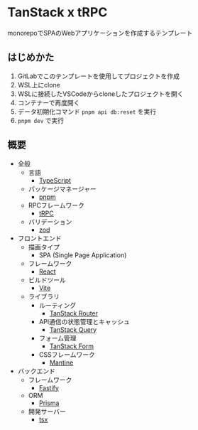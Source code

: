 # TanStack x tRPC

monorepoでSPAのWebアプリケーションを作成するテンプレート

## はじめかた

1. GitLabでこのテンプレートを使用してプロジェクトを作成
2. WSL上にclone
3. WSLに接続したVSCodeからcloneしたプロジェクトを開く
4. コンテナーで再度開く
5. データ初期化コマンド `pnpm api db:reset` を実行
6. `pnpm dev` で実行

## 概要

- 全般
  - 言語
    - [TypeScript](https://www.typescriptlang.org/)
  - パッケージマネージャー
    - [pnpm](https://pnpm.io/ja/)
  - RPCフレームワーク
    - [tRPC](https://trpc.io/)
  - バリデーション
    - [zod](https://zod.dev/)
- フロントエンド
  - 描画タイプ
    - SPA (Single Page Application)
  - フレームワーク
    - [React](https://ja.react.dev/)
  - ビルドツール
    - [Vite](https://ja.vitejs.dev/)
  - ライブラリ
    - ルーティング
      - [TanStack Router](https://tanstack.com/router/latest)
    - API通信の状態管理とキャッシュ
      - [TanStack Query](https://tanstack.com/query/latest)
    - フォーム管理
      - [TanStack Form](https://tanstack.com/form/latest)
    - CSSフレームワーク
      - [Mantine](https://mantine.dev/)
- バックエンド
  - フレームワーク
    - [Fastify](https://fastify.dev/)
  - ORM
    - [Prisma](https://www.prisma.io/)
  - 開発サーバー
    - [tsx](https://tsx.is/)
